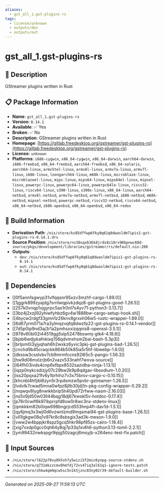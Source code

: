 ```yaml
---
aliases:
  - gst_all_1.gst-plugins-rs
tags:
  - license/unknown
  - outputs/dev
  - outputs/out
---
```


# gst_all_1.gst-plugins-rs

## 📝 Description

GStreamer plugins written in Rust

## 📋 Package Information

- **Name**: `gst_all_1.gst-plugins-rs`
- **Version**: `0.14.1`
- **Available**: ✅ Yes
- **Broken**: ✅ No
- **Description**: GStreamer plugins written in Rust
- **Homepage**: [https://gitlab.freedesktop.org/gstreamer/gst-plugins-rs](https://gitlab.freedesktop.org/gstreamer/gst-plugins-rs)
- **License**: `unknown`
- **Platforms**: `i686-cygwin`, `x86_64-cygwin`, `x86_64-darwin`, `aarch64-darwin`, `i686-freebsd`, `x86_64-freebsd`, `aarch64-freebsd`, `x86_64-solaris`, `aarch64-linux`, `armv5tel-linux`, `armv6l-linux`, `armv7a-linux`, `armv7l-linux`, `i686-linux`, `loongarch64-linux`, `m68k-linux`, `microblaze-linux`, `microblazeel-linux`, `mips-linux`, `mips64-linux`, `mips64el-linux`, `mipsel-linux`, `powerpc-linux`, `powerpc64-linux`, `powerpc64le-linux`, `riscv32-linux`, `riscv64-linux`, `s390-linux`, `s390x-linux`, `x86_64-linux`, `aarch64-netbsd`, `armv6l-netbsd`, `armv7a-netbsd`, `armv7l-netbsd`, `i686-netbsd`, `m68k-netbsd`, `mipsel-netbsd`, `powerpc-netbsd`, `riscv32-netbsd`, `riscv64-netbsd`, `x86_64-netbsd`, `i686-openbsd`, `x86_64-openbsd`, `x86_64-redox`

## 🔧 Build Information

- **Derivation Path**: `/nix/store/ks85dffwp6fky0q61q8dwasldm7ipis1-gst-plugins-rs-0.14.1.drv`
- **Source Position**: `/nix/store/ns30sqxb36k8jrds8z18rv96bpnwc60d-source/pkgs/development/libraries/gstreamer/rs/default.nix:280`
- **Outputs**:
  - `dev`:  `/nix/store/ks85dffwp6fky0q61q8dwasldm7ipis1-gst-plugins-rs-0.14.1`
  - `out`:  `/nix/store/ks85dffwp6fky0q61q8dwasldm7ipis1-gst-plugins-rs-0.14.1`

## 🔗 Dependencies

- [[0f5ann1sgwyp31vlfqqsnr95xzv3mzhf-cargo-1.89.0]]
- [[1jggrk899zyajdg7srrilwqpivkzdqz8-gst-plugins-good-1.26.5]]
- [[257k0vnqp1xjgyrpc5as1r0nl7s4yv71-python3-3.13.7]]
- [[3bz4j2xzjl92yhiwfyhbz6gv4w1888bw-cargo-setup-hook.sh]]
- [[4bycw2rdgf33gmn1z26knv8grxxh06w5-rustc-wrapper-1.89.0]]
- [[6d67yrm071a7ra3ylmqzvqfq8dwzfp22-gst-plugins-rs-0.14.1-vendor]]
- [[7d5p0ip9nd3aj3r1a2pmhsxxizqqnis8-openssl-3.5.1]]
- [[978v80bl02l44519gg5slp52478bswmj-gtk4-4.18.6]]
- [[bjsb6wdjykafnkixq156qdvmxhsm2bai-bash-5.3p3]]
- [[brljsm0i3yjyqhah6h2wxkz6yvic3pkj-gst-plugins-bad-1.26.5]]
- [[cnchd9b45craqckk864b50k85ia5r5hf-libwebp-1.6.0]]
- [[dkssw3csslvbv7cb9mrmfccns92l65c5-pango-1.56.3]]
- [[hw9d08mxlzrjb6n2vazx533nahf7wxva-source]]
- [[i64fh03ivds4cnp6sfbpx8532sazidha-ninja-1.13.1]]
- [[iqzp0nykcsdizjy07c29bw2k9p8qdgav-libsodium-1.0.20]]
- [[iss20pqxa21fv6y1brhihz7v3x75brsv-cargo-c-0.10.15]]
- [[khcnbl4hfjibl6zyn5r3rpdsmzw5pvbr-gstreamer-1.26.5]]
- [[lvdvlk7cwad5mna0wfpz8jllb30jdj1n-pkg-config-wrapper-0.29.2]]
- [[mqwqv8lyg8nwikkbrip5h40pdl72rfww-nasm-2.16.03]]
- [[ns5x9jd50w03ll44bqg18dj67kwskl5v-hotdoc-0.17.4]]
- [[p76r0cwlf6k97ibprrpfd8xw0r8wc3nx-stdenv-linux]]
- [[qmkkkm82b0iqw698bngrjcd553hnp4fl-dav1d-1.5.1]]
- [[qy6jmq3x3wjl0d6vzwnlzmd9mqsmai94-gst-plugins-base-1.26.5]]
- [[vil1lgkgw08q1v97kr8c8sbsgix3ad3k-meson-1.9.0]]
- [[vww2w4bppjkr8spz5gcq5hkr98pf85zs-cairo-1.18.4]]
- [[xig7xxdp0gcc0qh64y8qj7p33q1xi4h6-python3.13-tomli-2.2.1]]
- [[ym99432nwkspgr9ipjg50zagcj6msyjb-x264enc-test-fix.patch]]

## 📁 Input Sources

- `/nix/store/l622p70vy8k5sh7y5wizi5f2mic6ynpg-source-stdenv.sh`
- `/nix/store/q731mkzzcmv8hmfdj72vs47iq3al61q1-ignore-tests.patch`
- `/nix/store/shkw4qm9qcw5sc5n1k5jznc83ny02r39-default-builder.sh`

---
*Generated on 2025-09-27 11:59:13 UTC*
